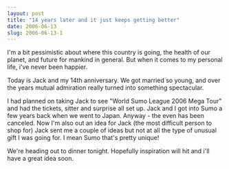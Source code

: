 ```yaml
---
layout: post
title: "14 years later and it just keeps getting better"
date: 2006-06-13
slug: 2006-06-13-1
---
```


I&apos;m a bit pessimistic about where this country is going, the health of our planet, and future for mankind in general.  But when it comes to my personal life, i&apos;ve never been happier.  

Today is Jack and my 14th anniversary.  We got married so young, and over the years mutual admiration really turned into something spectacular.  

I had planned on taking Jack to see &quot;World Sumo League 2006 Mega Tour&quot; and had the tickets, sitter and surprise all set up. Jack and I got into Sumo a few years back when we went to Japan.  Anyway - the even has been canceled.  Now I&apos;m also out an idea for Jack (the most difficult person to shop for)  Jack sent me a couple of ideas but not at all the type of unusual  gift I was going for.  I mean Sumo that&apos;s pretty unique!  

We&apos;re heading out to dinner tonight.  Hopefully inspiration will hit and i&apos;ll have a great idea soon.






